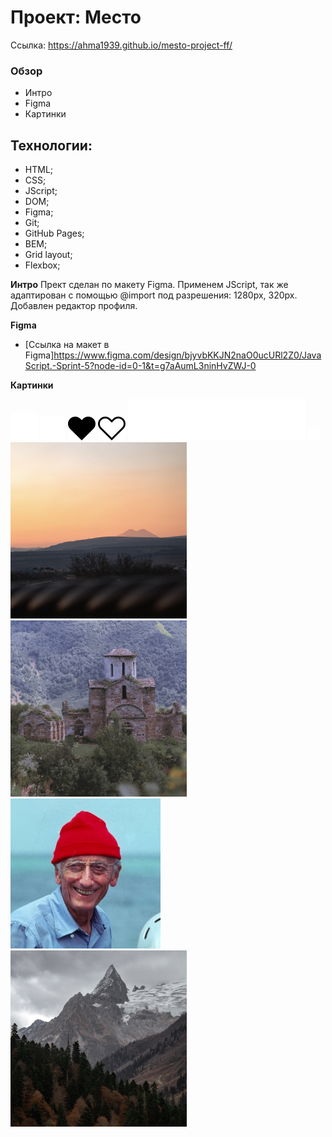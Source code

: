 # Проект: Место

Ссылка:
https://ahma1939.github.io/mesto-project-ff/


### Обзор
* Интро
* Figma
* Картинки

## Технологии: 

  * HTML;
  * CSS;
  * JScript;
  * DOM;
  * Figma;
  * Git;
  * GitHub Pages;
  * BEM;
  * Grid layout;
  * Flexbox;


**Интро**
Прект сделан по макету Figma.
Применем JScript, так же адаптирован с помощью @import под разрешения: 1280px, 320px. Добавлен редактор профиля.

**Figma**

* [Ссылка на макет в Figma]https://www.figma.com/design/bjyvbKKJN2naO0ucURl2Z0/JavaScript.-Sprint-5?node-id=0-1&t=g7aAumL3ninHvZWJ-0

**Картинки**

<img src="./images/Add Button.svg" alt="">
<img src="./images/Close Button.svg" alt="">
<img src="./images/Like Button Active.svg" alt="">
<img src="./images/Like Button.svg" alt="">
<img src="./images/logo.svg" alt="">
<img src="./images/Edit Button.svg" alt="">
<img src="./images/Elbrus.jpg" alt="">
<img src="./images/Karachaevsk.jpg" alt="">
<img src="./images/Kusto.jpg" alt="">
<img src="./images/Dombai.jpg" alt="">
